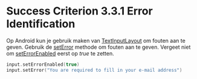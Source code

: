 # Success Criterion 3.3.1 Error Identification

Op Android kun je gebruik maken van [TextInputLayout](https://developer.android.com/reference/com/google/android/material/textfield/TextInputLayout) om fouten aan te geven. Gebruik de [setError](https://developer.android.com/reference/com/google/android/material/textfield/TextInputLayout#seterror) methode om fouten aan te geven. Vergeet niet om [setErrorEnabled](https://developer.android.com/reference/com/google/android/material/textfield/TextInputLayout#setErrorEnabled(boolean)) eerst op _true_ te zetten.

```kotlin
input.setErrorEnabled(true)
input.setError("You are required to fill in your e-mail address")
```
